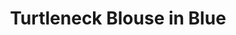 ---
title: Turtleneck Blouse in Blue
price: RUB 3,800

description: The base is made of fabric, and the yoke is made of jersey, so the two parts are contrast in texture while close in color. The neck has an invisible zipper on the back. 

composition: 70% polyester, 20% viscose, 10% elastane
sizes: Available in two sizes (S, M)  
---